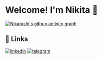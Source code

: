 
# Welcome! I'm Nikita 👋
[![Nikarashi's github activity graph](https://github-readme-activity-graph.vercel.app/graph?username=Nikarashi&theme=high-contrast)](https://github.com/Nikarashi/github-readme-activity-graph)


## 🔗 Links
[![linkedin](https://img.shields.io/badge/linkedin-0A66C2?style=for-the-badge&logo=linkedin&logoColor=white)](https://www.linkedin.com/in/mizoroki-heck/)
[![telegram](https://img.shields.io/badge/Telegram-2CA5E0?style=for-the-badge&logo=telegram&logoColor=white)](https://t.me/Nikarashi)
